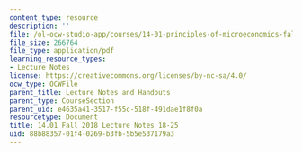 ```yaml
---
content_type: resource
description: ''
file: /ol-ocw-studio-app/courses/14-01-principles-of-microeconomics-fall-2018/88b8835701f40269b3fb5b5e537179a3_MIT14_01F18_lec18_25.pdf
file_size: 266764
file_type: application/pdf
learning_resource_types:
- Lecture Notes
license: https://creativecommons.org/licenses/by-nc-sa/4.0/
ocw_type: OCWFile
parent_title: Lecture Notes and Handouts
parent_type: CourseSection
parent_uid: e4635a41-3517-f55c-518f-491dae1f8f0a
resourcetype: Document
title: 14.01 Fall 2018 Lecture Notes 18-25
uid: 88b88357-01f4-0269-b3fb-5b5e537179a3
---
```

